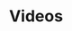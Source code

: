 ---
title: Videos

languages: 
  - name: Inglés
    code: en
  - name: Español
    code: es
  - name: Kaqchikel
    code: cak

select:
  languages: "Escoge una idioma:"
  videos: "Escoge un video:"
  subtitles: "Escoge un subtitulo:"
  empty: "Apagar"

error: "El video que intenta seleccionar no existe en este idioma."
---